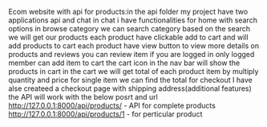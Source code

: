 Ecom website with api for products:in the api folder
my project have two applications api and chat
in chat i have functionalities for home with search options in browse category we can search category
based on the search we will get our products
each product have clickable add to cart and will add products to cart
each product have view button to view more details on products and reviews you can review item if you are logged in
only logged member can add item to cart
the cart icon in the nav bar will show the products in cart
in the cart we will get total of each product item by multiply quantity and price for single item
we can find the total for checkout
I have alse createed a checkout page with shipping address(additional features)
the API will work with the below posrt and url
http://127.0.0.1:8000/api/products/ - API for complete products
http://127.0.0.1:8000/api/products/1 - for perticular product
